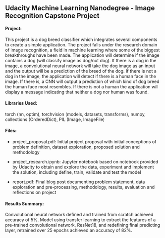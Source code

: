 ## Udacity Machine Learning Nanodegree - Image Recognition Capstone Project


#### Project:
This project is a dog breed classifier which integrates several components to create a simple application. The project falls under the research domain of image recognition, a field in machine learning where some of the biggest breakthroughs have been made. The application will determine if the image contains a dog (will classify image as dog/not dog). If there is a dog in the image, a convolutional neural network will take the dog image as an input and the output will be a prediction of the breed of the dog. If there is not a dog in the image, the application will detect if there is a human face in the image. If there is, a CNN will output a prediction of which kind of dog breed the human face most resembles. If there is not a human the application will display a message indicating that neither a dog nor human was found.

#### Libraries Used:
torch (nn, optim), torchvision (models, datasets, transforms), numpy, collections (OrderedDict), PIL (Image, ImageFile)

#### Files: 
* project_proposal.pdf: Initial project proposal with initial conceptions of problem definition, dataset exploration, proposed solution and methodology

* project_research.ipynb: Jupyter notebook based on notebook provided by Udacity to obtain and explore the data, experiment and implement the solution, including define, train, validate and test the model

* report.pdf: Final blog post documenting problem statement, data exploration and pre-processing, methodology, results, evaluation and reflections on project

#### Results Summary:
Convolutional neural network defined and trained from scratch achieved accuracy of 5%. Model using transfer learning to extract the features of a pre-trained convolutional network, ResNet18, and redefining final predicting layer, retrained over 25 epochs achieved an accuracy of 82%.